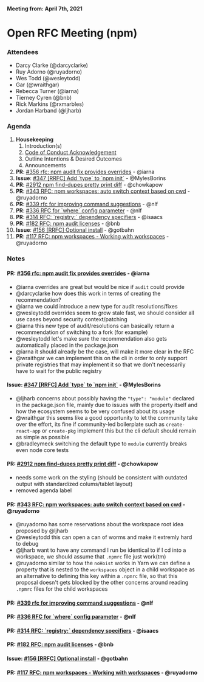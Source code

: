 #### Meeting from: April 7th, 2021

# Open RFC Meeting (npm)

### Attendees
- Darcy Clarke (@darcyclarke)
- Ruy Adorno (@ruyadorno)
- Wes Todd (@wesleytodd)
- Gar (@wraithgar)
- Rebecca Turner (@iarna)
- Tierney Cyren (@bnb)
- Rick Markins (@rxmarbles)
- Jordan Harband (@ljharb)

### Agenda

1. **Housekeeping**
	1. Introduction(s)
	1. [Code of Conduct Acknowledgement](https://www.npmjs.com/policies/conduct)
	1. Outline Intentions & Desired Outcomes
	1. Announcements
1. **PR**: [#356 rfc: npm audit fix provides overrides](https://github.com/npm/rfcs/pull/356) - @iarna
1. **Issue**: [#347 [RRFC] Add &#x60;type&#x60; to &#x60;npm init&#x60;](https://github.com/npm/rfcs/issues/347) - @MylesBorins
1. **PR**: [#2912 npm find-dupes pretty print diff](https://github.com/npm/cli/pull/2912) - @chowkapow
1. **PR**: [#343 RFC: npm workspaces: auto switch context based on cwd](https://github.com/npm/rfcs/pull/343) - @ruyadorno
1. **PR**: [#339 rfc for improving command suggestions](https://github.com/npm/rfcs/pull/339) - @nlf
1. **PR**: [#336 RFC for &#x60;where&#x60; config parameter](https://github.com/npm/rfcs/pull/336) - @nlf
1. **PR**: [#314 RFC: &#x60;registry:&#x60; dependency specifiers](https://github.com/npm/rfcs/pull/314) - @isaacs
1. **PR**: [#182 RFC: npm audit licenses](https://github.com/npm/rfcs/pull/182) - @bnb
1. **Issue**: [#156 [RRFC] Optional install](https://github.com/npm/rfcs/issues/156) - @gotbahn
1. **PR**: [#117 RFC: npm workspaces - Working with workspaces](https://github.com/npm/rfcs/pull/117) - @ruyadorno

### Notes

#### **PR**: [#356 rfc: npm audit fix provides overrides](https://github.com/npm/rfcs/pull/356) - @iarna
- @iarna overrides are great but would be nice if `audit` could provide
- @darcyclarke how does this work in terms of creating the recommendation? 
- @iarna we could introduce a new type for audit resolutions/fixes
- @wesleytodd overrides seem to grow stale fast, we should consider all use cases beyond security context/patching
- @iarna this new type of audit/resolutions can basically return a recommendation of switching to a fork (for example)
- @wesleytodd let's make sure the recommendation also gets automatically placed in the package.json
- @iarna it should already be the case, will make it more clear in the RFC
- @wraithgar we can implement this on the cli in order to only support private registries that may implement it so that we don't necessarily have to wait for the public registry

#### **Issue**: [#347 [RRFC] Add &#x60;type&#x60; to &#x60;npm init&#x60;](https://github.com/npm/rfcs/issues/347) - @MylesBorins
- @ljharb concerns about possibly having the `"type": "module"` declared in the package.json file, mainly due to issues with the property itself and how the ecosystem seems to be very confused about its usage
- @wraithgar this seems like a good opportunity to let the community take over the effort, its fine if community-led boilerplate such as `create-react-app` or `create-pkg` implement this but the cli default should remain as simple as possible
- @bradleymeck switching the default type to `module` currently breaks even node core tests

#### **PR**: [#2912 npm find-dupes pretty print diff](https://github.com/npm/cli/pull/2912) - @chowkapow
- needs some work on the styling (should be consistent with outdated output with standardized colums/tablet layout)
- removed agenda label

#### **PR**: [#343 RFC: npm workspaces: auto switch context based on cwd](https://github.com/npm/rfcs/pull/343) - @ruyadorno 
- @ruyadorno has some reservations about the workspace root idea proposed by @ljharb
- @wesleytodd this can open a can of worms and make it extremly hard to debug
- @ljharb want to have any command I run be identical to if I cd into a workspace, we should assume that  `.npmrc` file just work(tm)
- @ruyadorno similar to how the `noHoist` works in Yarn we can define a property that is nested to the `workspaces` object in a child workspace as an alternative to defining this key within a `.npmrc` file, so that this proposal doesn't gets blocked by the other concerns around reading `.npmrc` files for the child workspaces

#### **PR**: [#339 rfc for improving command suggestions](https://github.com/npm/rfcs/pull/339) - @nlf

#### **PR**: [#336 RFC for &#x60;where&#x60; config parameter](https://github.com/npm/rfcs/pull/336) - @nlf

#### **PR**: [#314 RFC: &#x60;registry:&#x60; dependency specifiers](https://github.com/npm/rfcs/pull/314) - @isaacs

#### **PR**: [#182 RFC: npm audit licenses](https://github.com/npm/rfcs/pull/182) - @bnb

#### **Issue**: [#156 [RRFC] Optional install](https://github.com/npm/rfcs/issues/156) - @gotbahn

#### **PR**: [#117 RFC: npm workspaces - Working with workspaces](https://github.com/npm/rfcs/pull/117) - @ruyadorno

